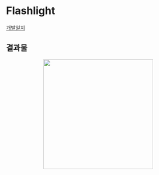 # Flashlight
[개발일지](https://velog.io/@nezhitsya/스파르타-코딩-클럽-개발일지-1)

## 결과물

<p align="center">
  <img width="300" src="https://user-images.githubusercontent.com/60697742/123720265-a515fe80-d8be-11eb-8f31-4b843f3e96e0.mov">
</p>
